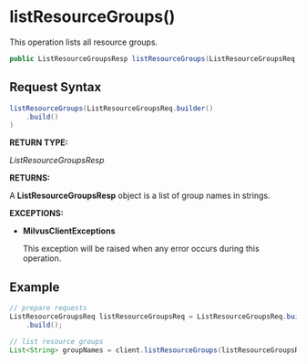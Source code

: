 # listResourceGroups()

This operation lists all resource groups.

```java
public ListResourceGroupsResp listResourceGroups(ListResourceGroupsReq request)
```

## Request Syntax

```java
listResourceGroups(ListResourceGroupsReq.builder()
    .build()
)
```

**RETURN TYPE:**

*ListResourceGroupsResp*

**RETURNS:**

A **ListResourceGroupsResp** object is a list of group names in strings.

**EXCEPTIONS:**

- **MilvusClientExceptions**

    This exception will be raised when any error occurs during this operation.

## Example

```java
// prepare requests    
ListResourceGroupsReq listResourceGroupsReq = ListResourceGroupsReq.builder()
    .build();

// list resource groups
List<String> groupNames = client.listResourceGroups(listResourceGroupsReq);
```

